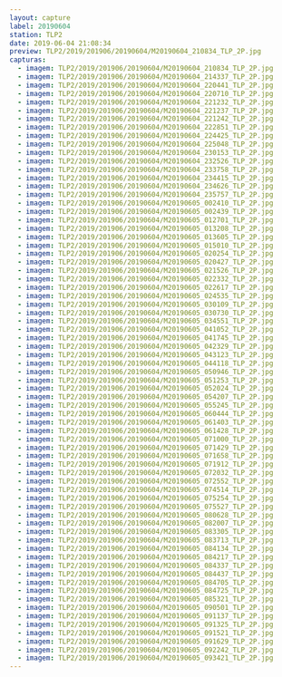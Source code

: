 ```yaml
---
layout: capture
label: 20190604
station: TLP2
date: 2019-06-04 21:08:34
preview: TLP2/2019/201906/20190604/M20190604_210834_TLP_2P.jpg
capturas:
  - imagem: TLP2/2019/201906/20190604/M20190604_210834_TLP_2P.jpg
  - imagem: TLP2/2019/201906/20190604/M20190604_214337_TLP_2P.jpg
  - imagem: TLP2/2019/201906/20190604/M20190604_220441_TLP_2P.jpg
  - imagem: TLP2/2019/201906/20190604/M20190604_220710_TLP_2P.jpg
  - imagem: TLP2/2019/201906/20190604/M20190604_221232_TLP_2P.jpg
  - imagem: TLP2/2019/201906/20190604/M20190604_221237_TLP_2P.jpg
  - imagem: TLP2/2019/201906/20190604/M20190604_221242_TLP_2P.jpg
  - imagem: TLP2/2019/201906/20190604/M20190604_222851_TLP_2P.jpg
  - imagem: TLP2/2019/201906/20190604/M20190604_224425_TLP_2P.jpg
  - imagem: TLP2/2019/201906/20190604/M20190604_225048_TLP_2P.jpg
  - imagem: TLP2/2019/201906/20190604/M20190604_230153_TLP_2P.jpg
  - imagem: TLP2/2019/201906/20190604/M20190604_232526_TLP_2P.jpg
  - imagem: TLP2/2019/201906/20190604/M20190604_233758_TLP_2P.jpg
  - imagem: TLP2/2019/201906/20190604/M20190604_234415_TLP_2P.jpg
  - imagem: TLP2/2019/201906/20190604/M20190604_234626_TLP_2P.jpg
  - imagem: TLP2/2019/201906/20190604/M20190604_235757_TLP_2P.jpg
  - imagem: TLP2/2019/201906/20190604/M20190605_002410_TLP_2P.jpg
  - imagem: TLP2/2019/201906/20190604/M20190605_002439_TLP_2P.jpg
  - imagem: TLP2/2019/201906/20190604/M20190605_012701_TLP_2P.jpg
  - imagem: TLP2/2019/201906/20190604/M20190605_013208_TLP_2P.jpg
  - imagem: TLP2/2019/201906/20190604/M20190605_013605_TLP_2P.jpg
  - imagem: TLP2/2019/201906/20190604/M20190605_015010_TLP_2P.jpg
  - imagem: TLP2/2019/201906/20190604/M20190605_020254_TLP_2P.jpg
  - imagem: TLP2/2019/201906/20190604/M20190605_020427_TLP_2P.jpg
  - imagem: TLP2/2019/201906/20190604/M20190605_021526_TLP_2P.jpg
  - imagem: TLP2/2019/201906/20190604/M20190605_022332_TLP_2P.jpg
  - imagem: TLP2/2019/201906/20190604/M20190605_022617_TLP_2P.jpg
  - imagem: TLP2/2019/201906/20190604/M20190605_024535_TLP_2P.jpg
  - imagem: TLP2/2019/201906/20190604/M20190605_030109_TLP_2P.jpg
  - imagem: TLP2/2019/201906/20190604/M20190605_030730_TLP_2P.jpg
  - imagem: TLP2/2019/201906/20190604/M20190605_034551_TLP_2P.jpg
  - imagem: TLP2/2019/201906/20190604/M20190605_041052_TLP_2P.jpg
  - imagem: TLP2/2019/201906/20190604/M20190605_041745_TLP_2P.jpg
  - imagem: TLP2/2019/201906/20190604/M20190605_042329_TLP_2P.jpg
  - imagem: TLP2/2019/201906/20190604/M20190605_043123_TLP_2P.jpg
  - imagem: TLP2/2019/201906/20190604/M20190605_044118_TLP_2P.jpg
  - imagem: TLP2/2019/201906/20190604/M20190605_050946_TLP_2P.jpg
  - imagem: TLP2/2019/201906/20190604/M20190605_051253_TLP_2P.jpg
  - imagem: TLP2/2019/201906/20190604/M20190605_052024_TLP_2P.jpg
  - imagem: TLP2/2019/201906/20190604/M20190605_054207_TLP_2P.jpg
  - imagem: TLP2/2019/201906/20190604/M20190605_055245_TLP_2P.jpg
  - imagem: TLP2/2019/201906/20190604/M20190605_060444_TLP_2P.jpg
  - imagem: TLP2/2019/201906/20190604/M20190605_061403_TLP_2P.jpg
  - imagem: TLP2/2019/201906/20190604/M20190605_061428_TLP_2P.jpg
  - imagem: TLP2/2019/201906/20190604/M20190605_071000_TLP_2P.jpg
  - imagem: TLP2/2019/201906/20190604/M20190605_071429_TLP_2P.jpg
  - imagem: TLP2/2019/201906/20190604/M20190605_071658_TLP_2P.jpg
  - imagem: TLP2/2019/201906/20190604/M20190605_071912_TLP_2P.jpg
  - imagem: TLP2/2019/201906/20190604/M20190605_072032_TLP_2P.jpg
  - imagem: TLP2/2019/201906/20190604/M20190605_072552_TLP_2P.jpg
  - imagem: TLP2/2019/201906/20190604/M20190605_074514_TLP_2P.jpg
  - imagem: TLP2/2019/201906/20190604/M20190605_075254_TLP_2P.jpg
  - imagem: TLP2/2019/201906/20190604/M20190605_075527_TLP_2P.jpg
  - imagem: TLP2/2019/201906/20190604/M20190605_080628_TLP_2P.jpg
  - imagem: TLP2/2019/201906/20190604/M20190605_082007_TLP_2P.jpg
  - imagem: TLP2/2019/201906/20190604/M20190605_083305_TLP_2P.jpg
  - imagem: TLP2/2019/201906/20190604/M20190605_083713_TLP_2P.jpg
  - imagem: TLP2/2019/201906/20190604/M20190605_084134_TLP_2P.jpg
  - imagem: TLP2/2019/201906/20190604/M20190605_084217_TLP_2P.jpg
  - imagem: TLP2/2019/201906/20190604/M20190605_084337_TLP_2P.jpg
  - imagem: TLP2/2019/201906/20190604/M20190605_084437_TLP_2P.jpg
  - imagem: TLP2/2019/201906/20190604/M20190605_084705_TLP_2P.jpg
  - imagem: TLP2/2019/201906/20190604/M20190605_084725_TLP_2P.jpg
  - imagem: TLP2/2019/201906/20190604/M20190605_085321_TLP_2P.jpg
  - imagem: TLP2/2019/201906/20190604/M20190605_090501_TLP_2P.jpg
  - imagem: TLP2/2019/201906/20190604/M20190605_091137_TLP_2P.jpg
  - imagem: TLP2/2019/201906/20190604/M20190605_091325_TLP_2P.jpg
  - imagem: TLP2/2019/201906/20190604/M20190605_091521_TLP_2P.jpg
  - imagem: TLP2/2019/201906/20190604/M20190605_091629_TLP_2P.jpg
  - imagem: TLP2/2019/201906/20190604/M20190605_092242_TLP_2P.jpg
  - imagem: TLP2/2019/201906/20190604/M20190605_093421_TLP_2P.jpg
---
```

